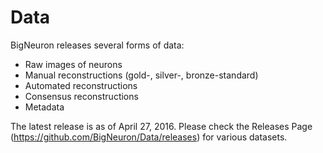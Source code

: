 # Data

BigNeuron releases several forms of data:

* Raw images of neurons
* Manual reconstructions (gold-, silver-, bronze-standard)
* Automated reconstructions
* Consensus reconstructions
* Metadata

The latest release is as of April 27, 2016. Please check the Releases Page (https://github.com/BigNeuron/Data/releases) for various datasets.


